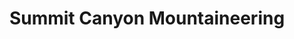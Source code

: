 ---
title: "Summit Canyon Mountaineering"
url: /grand-junction/summit-canyon-mountaineering/
shop: outdoor
---